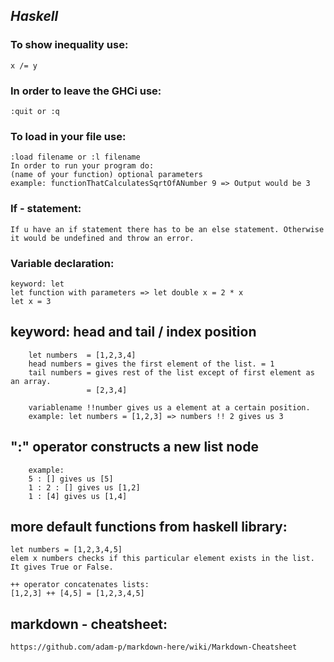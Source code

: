 ## _Haskell_

### To show inequality use:
    x /= y 
    
### In order to leave the GHCi use:
    :quit or :q
    
### To load in your file use:
    :load filename or :l filename
    In order to run your program do:
    (name of your function) optional parameters
    example: functionThatCalculatesSqrtOfANumber 9 => Output would be 3

### If - statement:
    If u have an if statement there has to be an else statement. Otherwise it would be undefined and throw an error.
  
### Variable declaration:
    keyword: let
    let function with parameters => let double x = 2 * x
    let x = 3

## keyword: head and tail / index position 
        let numbers  = [1,2,3,4]
        head numbers = gives the first element of the list. = 1
        tail numbers = gives rest of the list except of first element as an array.
                     = [2,3,4]
        
        variablename !!number gives us a element at a certain position.
        example: let numbers = [1,2,3] => numbers !! 2 gives us 3
        
## ":" operator constructs a new list node
        example: 
        5 : [] gives us [5]
        1 : 2 : [] gives us [1,2]
        1 : [4] gives us [1,4]        
        
    
## more default functions from haskell library:
    let numbers = [1,2,3,4,5]
    elem x numbers checks if this particular element exists in the list. It gives True or False.
    
    ++ operator concatenates lists:
    [1,2,3] ++ [4,5] = [1,2,3,4,5]
    
## markdown - cheatsheet:
    https://github.com/adam-p/markdown-here/wiki/Markdown-Cheatsheet    
    



    
    